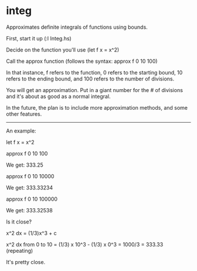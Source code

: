 integ
=====

Approximates definite integrals of functions using bounds.

First, start it up (:l Integ.hs)

Decide on the function you'll use (let f x = x^2)

Call the approx function (follows the syntax: approx f 0 10 100)

In that instance, f refers to the function,
0 refers to the starting bound,
10 refers to the ending bound,
and 100 refers to the number of divisions.

You will get an approximation. Put in a giant number for the # of divisions and it's about as good as a normal integral.

In the future, the plan is to include more approximation methods, and some other features.

-----------------------------
An example:

let f x = x^2

approx f 0 10 100

We get: 333.25

approx f 0 10 10000

We get: 333.33234

approx f 0 10 100000

We get: 333.32538


Is it close?

x^2 dx = (1/3)x^3 + c

x^2 dx from 0 to 10 = (1/3) x 10^3 - (1/3) x 0^3 = 1000/3 = 333.33 (repeating)

It's pretty close.
